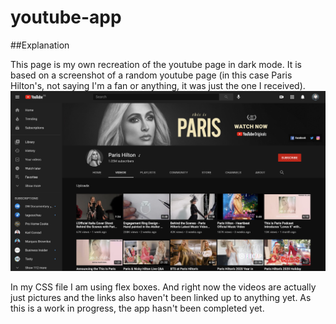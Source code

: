 # youtube-app
##Explanation

This page is my own recreation of the youtube page in dark mode. It is based on a screenshot of a random youtube page (in this case Paris Hilton's, not saying I'm a fan or anything, it was just the one I received).
![screenshot](./img/paris-hilton-youtube-page.png)

In my CSS file I am using flex boxes. And right now the videos are actually just pictures and the links also haven't been linked up to anything yet.
As this is a work in progress, the app hasn't been completed yet.
